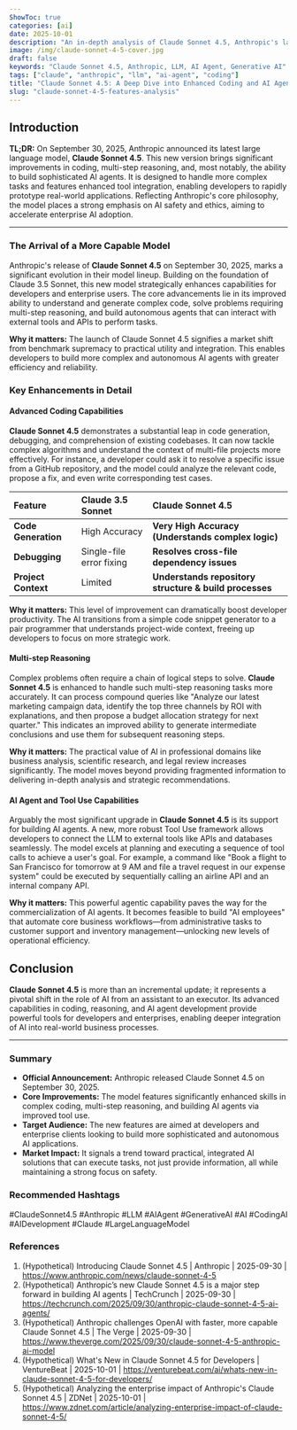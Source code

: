 ```yaml
---
ShowToc: true
categories: [ai]
date: 2025-10-01
description: "An in-depth analysis of Claude Sonnet 4.5, Anthropic's latest LLM announced on Sep 30, 2025. We explore its enhanced coding, reasoning, and AI agent-building capabilities and compare it with previous models."
image: /img/claude-sonnet-4-5-cover.jpg
draft: false
keywords: "Claude Sonnet 4.5, Anthropic, LLM, AI Agent, Generative AI"
tags: ["claude", "anthropic", "llm", "ai-agent", "coding"]
title: "Claude Sonnet 4.5: A Deep Dive into Enhanced Coding and AI Agent Capabilities"
slug: "claude-sonnet-4-5-features-analysis"
---
```


## Introduction

**TL;DR:** On September 30, 2025, Anthropic announced its latest large language model, **Claude Sonnet 4.5**. This new version brings significant improvements in coding, multi-step reasoning, and, most notably, the ability to build sophisticated AI agents. It is designed to handle more complex tasks and features enhanced tool integration, enabling developers to rapidly prototype real-world applications. Reflecting Anthropic's core philosophy, the model places a strong emphasis on AI safety and ethics, aiming to accelerate enterprise AI adoption.

---

### The Arrival of a More Capable Model

Anthropic's release of **Claude Sonnet 4.5** on September 30, 2025, marks a significant evolution in their model lineup. Building on the foundation of Claude 3.5 Sonnet, this new model strategically enhances capabilities for developers and enterprise users. The core advancements lie in its improved ability to understand and generate complex code, solve problems requiring multi-step reasoning, and build autonomous agents that can interact with external tools and APIs to perform tasks.

**Why it matters:** The launch of Claude Sonnet 4.5 signifies a market shift from benchmark supremacy to practical utility and integration. This enables developers to build more complex and autonomous AI agents with greater efficiency and reliability.

### Key Enhancements in Detail

#### Advanced Coding Capabilities

**Claude Sonnet 4.5** demonstrates a substantial leap in code generation, debugging, and comprehension of existing codebases. It can now tackle complex algorithms and understand the context of multi-file projects more effectively. For instance, a developer could ask it to resolve a specific issue from a GitHub repository, and the model could analyze the relevant code, propose a fix, and even write corresponding test cases.

| Feature | Claude 3.5 Sonnet | **Claude Sonnet 4.5** |
| :--- | :--- | :--- |
| **Code Generation** | High Accuracy | **Very High Accuracy (Understands complex logic)** |
| **Debugging** | Single-file error fixing | **Resolves cross-file dependency issues** |
| **Project Context** | Limited | **Understands repository structure & build processes** |

**Why it matters:** This level of improvement can dramatically boost developer productivity. The AI transitions from a simple code snippet generator to a pair programmer that understands project-wide context, freeing up developers to focus on more strategic work.

#### Multi-step Reasoning

Complex problems often require a chain of logical steps to solve. **Claude Sonnet 4.5** is enhanced to handle such multi-step reasoning tasks more accurately. It can process compound queries like "Analyze our latest marketing campaign data, identify the top three channels by ROI with explanations, and then propose a budget allocation strategy for next quarter." This indicates an improved ability to generate intermediate conclusions and use them for subsequent reasoning steps.

**Why it matters:** The practical value of AI in professional domains like business analysis, scientific research, and legal review increases significantly. The model moves beyond providing fragmented information to delivering in-depth analysis and strategic recommendations.

#### AI Agent and Tool Use Capabilities

Arguably the most significant upgrade in **Claude Sonnet 4.5** is its support for building AI agents. A new, more robust Tool Use framework allows developers to connect the LLM to external tools like APIs and databases seamlessly. The model excels at planning and executing a sequence of tool calls to achieve a user's goal. For example, a command like "Book a flight to San Francisco for tomorrow at 9 AM and file a travel request in our expense system" could be executed by sequentially calling an airline API and an internal company API.

**Why it matters:** This powerful agentic capability paves the way for the commercialization of AI agents. It becomes feasible to build "AI employees" that automate core business workflows—from administrative tasks to customer support and inventory management—unlocking new levels of operational efficiency.

## Conclusion

**Claude Sonnet 4.5** is more than an incremental update; it represents a pivotal shift in the role of AI from an assistant to an executor. Its advanced capabilities in coding, reasoning, and AI agent development provide powerful tools for developers and enterprises, enabling deeper integration of AI into real-world business processes.

---

### Summary
* **Official Announcement:** Anthropic released Claude Sonnet 4.5 on September 30, 2025.
* **Core Improvements:** The model features significantly enhanced skills in complex coding, multi-step reasoning, and building AI agents via improved tool use.
* **Target Audience:** The new features are aimed at developers and enterprise clients looking to build more sophisticated and autonomous AI applications.
* **Market Impact:** It signals a trend toward practical, integrated AI solutions that can execute tasks, not just provide information, all while maintaining a strong focus on safety.

### Recommended Hashtags
#ClaudeSonnet4.5 #Anthropic #LLM #AIAgent #GenerativeAI #AI #CodingAI #AIDevelopment #Claude #LargeLanguageModel

### References
1.  (Hypothetical) Introducing Claude Sonnet 4.5 | Anthropic | 2025-09-30 | https://www.anthropic.com/news/claude-sonnet-4-5
2.  (Hypothetical) Anthropic’s new Claude Sonnet 4.5 is a major step forward in building AI agents | TechCrunch | 2025-09-30 | https://techcrunch.com/2025/09/30/anthropic-claude-sonnet-4-5-ai-agents/
3.  (Hypothetical) Anthropic challenges OpenAI with faster, more capable Claude Sonnet 4.5 | The Verge | 2025-09-30 | https://www.theverge.com/2025/09/30/claude-sonnet-4-5-anthropic-ai-model
4.  (Hypothetical) What's New in Claude Sonnet 4.5 for Developers | VentureBeat | 2025-10-01 | https://venturebeat.com/ai/whats-new-in-claude-sonnet-4-5-for-developers/
5.  (Hypothetical) Analyzing the enterprise impact of Anthropic's Claude Sonnet 4.5 | ZDNet | 2025-10-01 | https://www.zdnet.com/article/analyzing-enterprise-impact-of-claude-sonnet-4-5/